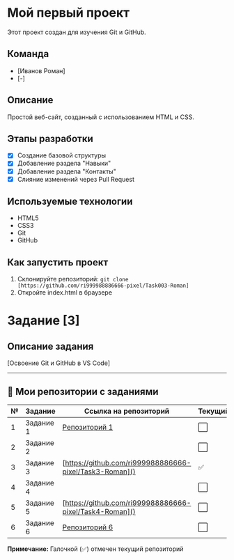 # Мой первый проект

Этот проект создан для изучения Git и GitHub.

## Команда
- [Иванов Роман] 
- [-]

## Описание
Простой веб-сайт, созданный с использованием HTML и CSS.

## Этапы разработки
- [x] Создание базовой структуры
- [x] Добавление раздела "Навыки"
- [x] Добавление раздела "Контакты"
- [x] Слияние изменений через Pull Request

## Используемые технологии
- HTML5
- CSS3
- Git
- GitHub

## Как запустить проект
1. Склонируйте репозиторий: `git clone [https://github.com/ri999988886666-pixel/Task003-Roman]`
2. Откройте index.html в браузере

# Задание [3]

## Описание задания
[Освоение Git и GitHub в VS Code]

---

## 📁 Мои репозитории с заданиями

| № | Задание | Ссылка на репозиторий | Текущий |
|---|---------|----------------------|---------|
| 1 | Задание 1 | [Репозиторий 1]() | ⬜ |
| 2 | Задание 2 | []() | ⬜ |
| 3 | Задание 3 | [https://github.com/ri999988886666-pixel/Task3-Roman]() | ✅ |
| 4 | Задание 4 | []() | ⬜ |
| 5 | Задание 5 | [https://github.com/ri999988886666-pixel/Task4-Roman]() | ⬜ |
| 6 | Задание 6 | [Репозиторий 6]() | ⬜ |

**Примечание:** Галочкой (✅) отмечен текущий репозиторий
